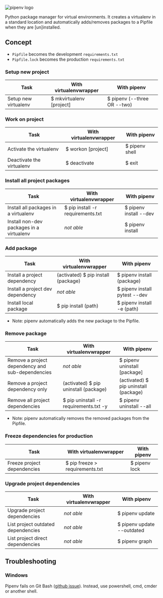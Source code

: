 ![pipenv logo](https://i.imgur.com/R1qf6Vw.png "logo text")

Python package manager for virtual environments. It creates a virtualenv in a standard location and automatically adds/removes packages to a Pipfile when they are [un]installed.

## Concept
* `Pipfile` becomes the development `requirements.txt`
* `Pipfile.lock` becomes the production `requirements.txt`

### Setup new project
| Task          | With virtualenvwrapper | __With pipenv__   |
|---------------|---------------|-------|
| Setup new virtualenv | $ mkvirtualenv [project] | $ pipenv (--three OR --two) |

### Work on project
| Task          | With virtualenvwrapper | __With pipenv__   |
|---------------|---------------|-------|
| Activate the virtualenv | $ workon [project] | $ pipenv shell |
| Deactivate the virtualenv | $ deactivate | $ exit |

### Install all project packages
| Task          | With virtualenvwrapper | __With pipenv__   |
|---------------|---------------|-------|
| Install all packages in a virtualenv | $ pip install -r requirements.txt | $ pipenv install --dev |
| Install non-dev packages in a virtualenv | _not able_ | $ pipenv install |

### Add package
| Task          | With virtualenvwrapper | __With pipenv__   |
|---------------|---------------|-------|
| Install a project dependency | (activated) $ pip install (package) | $ pipenv install (package) |
| Install a project dev dependency | _not able_ | $ pipenv install pytest --dev |
| Install local package | $ pip install (path) | $ pipenv install -e (path) |
* Note: pipenv automatically adds the new package to the Pipfile.

### Remove package
| Task          | With virtualenvwrapper | __With pipenv__   |
|---------------|---------------|-------|
| Remove a project dependency and sub-dependencies | _not able_ | $ pipenv uninstall [package] |
| Remove a project dependency only | (activated) $ pip uninstall (package) | (activated) $ pip uninstall (package) |
| Remove all project dependencies | $ pip uninstall -r requirements.txt -y | $ pipenv uninstall --all
* Note: pipenv automatically removes the removed packages from the Pipfile.

### Freeze dependencies for production
| Task          | With virtualenvwrapper | __With pipenv__   |
|---------------|---------------|-------|
| Freeze project dependencies | $ pip freeze > requirements.txt | $ pipenv lock |


### Upgrade project dependencies
| Task          | With virtualenvwrapper | __With pipenv__   |
|---------------|---------------|-------|
| Upgrade project dependencies | _not able_ | $ pipenv update |
| List project outdated dependencies | _not able_ | $ pipenv update --outdated |
| List project direct dependencies | _not able_ | $ pipenv graph |


## Troubleshooting
### Windows
Pipenv fails on Git Bash ([github issue](https://github.com/pypa/pipenv/issues/970)). Instead, use powershell, cmd, cmder or another shell.
